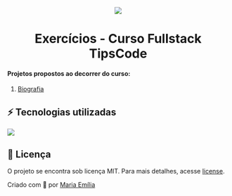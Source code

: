 <p align="center"><img src="https://tipscode.com.br/image-1200x630.png"></p> 
<h1 align="center">Exercícios - Curso Fullstack TipsCode<br></h1></p>

#### Projetos propostos ao decorrer do curso:
1. [Biografia](https://github.com/lellismaria/tipscode-desafios/tree/main/Biografia%20-%20Naruto%20Uzumaki) 

<h2 id="technologies"></h2>

## ⚡️ Tecnologias utilizadas
<a href="https://developer.mozilla.org/en-US/docs/Web/Guide/HTML/HTML5" target="_blank"><img  src="https://img.shields.io/static/v1?label=&message=html5&color=0D1017&style=for-the-badge&logo=html5&logoColor=E34F26&link=https://leftgithub.com"/></a> 

## 📝 Licença
O projeto se encontra sob licença MIT. Para mais detalhes, acesse [license](LICENSE).

Criado com 💙 por [Maria Emília](https://github.com/lellismaria)
